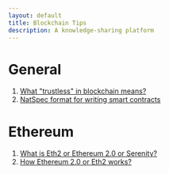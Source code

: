 ```yaml
---
layout: default
title: Blockchain Tips
description: A knowledge-sharing platform
---
```


# General
1. [What "trustless" in blockchain means?](general/tip1.md)
3. [NatSpec format for writing smart contracts](general/tip3.md)

# Ethereum
1. [What is Eth2 or Ethereum 2.0 or Serenity?](ethereum/tip1.md)
2. [How Ethereum 2.0 or Eth2 works?](ethereum/tip2.md)

